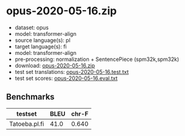 # opus-2020-05-16.zip

* dataset: opus
* model: transformer-align
* source language(s): pl
* target language(s): fi
* model: transformer-align
* pre-processing: normalization + SentencePiece (spm32k,spm32k)
* download: [opus-2020-05-16.zip](https://object.pouta.csc.fi/OPUS-MT-models/pl-fi/opus-2020-05-16.zip)
* test set translations: [opus-2020-05-16.test.txt](https://object.pouta.csc.fi/OPUS-MT-models/pl-fi/opus-2020-05-16.test.txt)
* test set scores: [opus-2020-05-16.eval.txt](https://object.pouta.csc.fi/OPUS-MT-models/pl-fi/opus-2020-05-16.eval.txt)

## Benchmarks

| testset               | BLEU  | chr-F |
|-----------------------|-------|-------|
| Tatoeba.pl.fi 	| 41.0 	| 0.640 |

